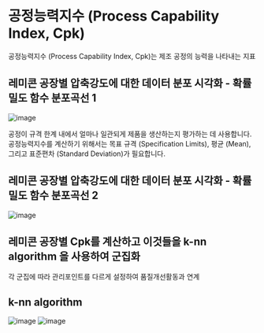 # 공정능력지수 (Process Capability Index, Cpk)

공정능력지수 (Process Capability Index, Cpk)는 제조 공정의 능력을 나타내는 지표
<br>
## 레미콘 공장별 압축강도에 대한 데이터 분포 시각화 - 확률 밀도 함수 분포곡선 1<br>

![image](https://github.com/jkm2000korea/master_degree/assets/77305773/8400f14f-295d-4b3b-9936-9ca29d480f28)

공정이 규격 한계 내에서 얼마나 일관되게 제품을 생산하는지 평가하는 데 사용합니다.
공정능력지수를 계산하기 위해서는 목표 규격 (Specification Limits), 평균 (Mean), 그리고 표준편차 (Standard Deviation)가 필요합니다.

## 레미콘 공장별 압축강도에 대한 데이터 분포 시각화 - 확률 밀도 함수 분포곡선 2<br>

![image](https://github.com/jkm2000korea/master_degree/assets/77305773/91b67853-dd3f-4cc1-9bf1-a867666380c2)

## 레미콘 공장별 Cpk를 계산하고 이것들을 k-nn algorithm 을 사용하여 군집화<br>

각 군집에 따라 관리포인트를 다르게 설정하여 품질개선활동과 연계

k-nn algorithm
--

![image](https://miro.medium.com/v2/resize:fit:960/1*h2WdqGZD6WsNcUdwZDqsFA.gif) ![image](https://github.com/jkm2000korea/master_degree/assets/77305773/aa39e243-f779-4c4a-a1dd-cd36afc61dc0)
